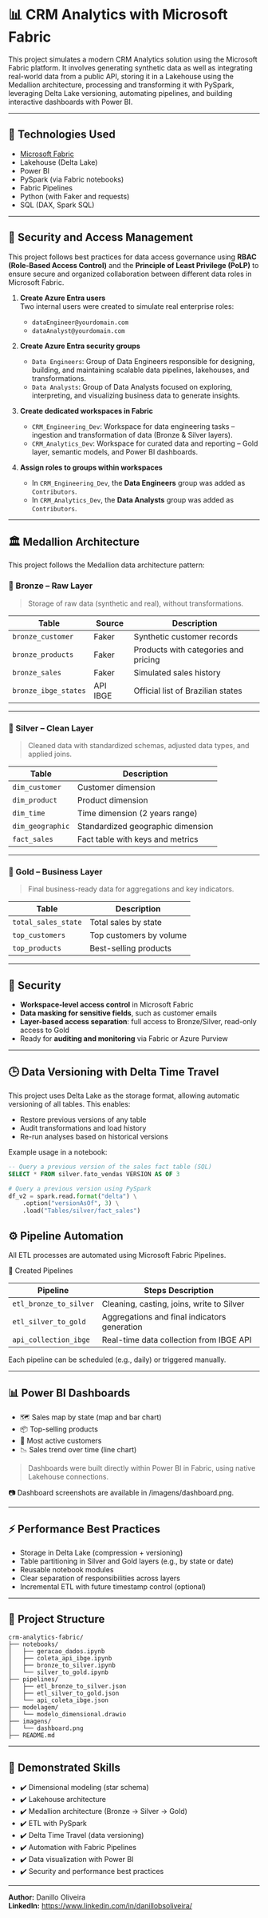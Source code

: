 # 📊 CRM Analytics with Microsoft Fabric

This project simulates a modern CRM Analytics solution using the Microsoft Fabric platform. It involves generating synthetic data as well as integrating real-world data from a public API, storing it in a Lakehouse using the Medallion architecture, processing and transforming it with PySpark, leveraging Delta Lake versioning, automating pipelines, and building interactive dashboards with Power BI.

---

## 🚀 Technologies Used

- [Microsoft Fabric](https://www.microsoft.com/en-us/microsoft-fabric)
- Lakehouse (Delta Lake)
- Power BI
- PySpark (via Fabric notebooks)
- Fabric Pipelines
- Python (with Faker and requests)
- SQL (DAX, Spark SQL)

---

## 🔐 Security and Access Management

This project follows best practices for data access governance using **RBAC (Role-Based Access Control)** and the **Principle of Least Privilege (PoLP)** to ensure secure and organized collaboration between different data roles in Microsoft Fabric.

1. **Create Azure Entra users**  
   Two internal users were created to simulate real enterprise roles:
   - `dataEngineer@yourdomain.com`
   - `dataAnalyst@yourdomain.com`

2. **Create Azure Entra security groups**
   - `Data Engineers`: Group of Data Engineers responsible for designing, building, and maintaining scalable data pipelines, lakehouses, and transformations.
   - `Data Analysts`: Group of Data Analysts focused on exploring, interpreting, and visualizing business data to generate insights.

3. **Create dedicated workspaces in Fabric**
   - `CRM_Engineering_Dev`: Workspace for data engineering tasks – ingestion and transformation of data (Bronze & Silver layers).
   - `CRM_Analytics_Dev`: Workspace for curated data and reporting – Gold layer, semantic models, and Power BI dashboards.

4. **Assign roles to groups within workspaces**
   - In `CRM_Engineering_Dev`, the **Data Engineers** group was added as `Contributors`.
   - In `CRM_Analytics_Dev`, the **Data Analysts** group was added as `Contributors`.

---

## 🏛️ Medallion Architecture

This project follows the Medallion data architecture pattern:

### 🥉 Bronze – Raw Layer
> Storage of raw data (synthetic and real), without transformations.

| Table               | Source                      | Description                             |
|----------------------|----------------------------|----------------------------------------|
| `bronze_customer`    | Faker                      | Synthetic customer records                     |
| `bronze_products`    | Faker                      | Products with categories and pricing       |
| `bronze_sales`      | Faker                      | Simulated sales history         |
| `bronze_ibge_states`| API IBGE                   | Official list of Brazilian states           |

---

### 🥈 Silver – Clean Layer
> Cleaned data with standardized schemas, adjusted data types, and applied joins.

| Table               | Description                          |
|----------------------|------------------------------------|
| `dim_customer`        | Customer dimension               |
| `dim_product`        | Product dimension               |
| `dim_time`          | Time dimension (2 years range)         |
| `dim_geographic`       | Standardized geographic dimension    |
| `fact_sales`        | 	Fact table with keys and metrics         |

---

### 🥇 Gold – Business Layer
> Final business-ready data for aggregations and key indicators.

| Table                   | Description                           |
|--------------------------|-------------------------------------|
| `total_sales_state`   | Total sales by state          |
| `top_customers`        | Top customers by volume      |
| `top_products`           | Best-selling products              |

---

## 🔐 Security

- **Workspace-level access control** in Microsoft Fabric
- **Data masking for sensitive fields**, such as customer emails
- **Layer-based access separation**: full access to Bronze/Silver, read-only access to Gold
- Ready for **auditing and monitoring** via Fabric or Azure Purview

---

## 🕒 Data Versioning with Delta Time Travel

This project uses Delta Lake as the storage format, allowing automatic versioning of all tables. This enables:

- Restore previous versions of any table
- Audit transformations and load history
- Re-run analyses based on historical versions

Example usage in a notebook:

```sql
-- Query a previous version of the sales fact table (SQL)
SELECT * FROM silver.fato_vendas VERSION AS OF 3
```
```python
# Query a previous version using PySpark
df_v2 = spark.read.format("delta") \
    .option("versionAsOf", 3) \
    .load("Tables/silver/fact_sales")
```

## ⚙️ Pipeline Automation

All ETL processes are automated using Microsoft Fabric Pipelines.

🔁 Created Pipelines

| Pipeline                   | Steps Description                           |
|--------------------------|-------------------------------------|
| `etl_bronze_to_silver`   | Cleaning, casting, joins, write to Silver          |
| `etl_silver_to_gold`     | Aggregations and final indicators generation      |
| `api_collection_ibge`           | Real-time data collection from IBGE API              |

Each pipeline can be scheduled (e.g., daily) or triggered manually.

---

## 📊 Power BI Dashboards

- 🗺️ Sales map by state (map and bar chart)
- 📦 Top-selling products
- 👥 Most active customers
- 📉 Sales trend over time (line chart)

> Dashboards were built directly within Power BI in Fabric, using native Lakehouse connections.

📷 Dashboard screenshots are available in /imagens/dashboard.png.

---

## ⚡ Performance Best Practices

- Storage in Delta Lake (compression + versioning)
- Table partitioning in Silver and Gold layers (e.g., by state or date)
- Reusable notebook modules
- Clear separation of responsibilities across layers
- Incremental ETL with future timestamp control (optional)

---

## 📁 Project Structure

```plaintext
crm-analytics-fabric/
├── notebooks/
│   ├── geracao_dados.ipynb
│   ├── coleta_api_ibge.ipynb
│   ├── bronze_to_silver.ipynb
│   └── silver_to_gold.ipynb
├── pipelines/
│   ├── etl_bronze_to_silver.json
│   ├── etl_silver_to_gold.json
│   └── api_coleta_ibge.json
├── modelagem/
│   └── modelo_dimensional.drawio
├── imagens/
│   └── dashboard.png
├── README.md
```
---

## 🧠 Demonstrated Skills

- ✔️ Dimensional modeling (star schema)
- ✔️ Lakehouse architecture
- ✔️ Medallion architecture (Bronze → Silver → Gold)
- ✔️ ETL with PySpark
- ✔️ Delta Time Travel (data versioning)
- ✔️ Automation with Fabric Pipelines
- ✔️ Data visualization with Power BI
- ✔️ Security and performance best practices

---

**Author:** Danillo Oliveira  
**LinkedIn:** https://www.linkedin.com/in/danillobsoliveira/ 
